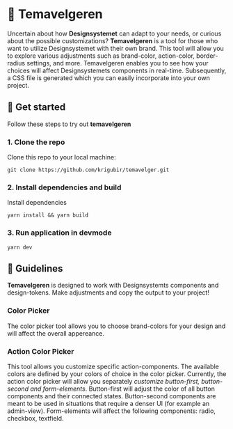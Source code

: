 # 🎨 Temavelgeren

Uncertain about how **Designsystemet** can adapt to your needs, or curious about the possible customizations? **Temavelgeren** is a tool for those who want to utilize Designsystemet with their own brand. This tool will allow you to explore various adjustments such as brand-color, action-color, border-radius settings, and more. Temavelgeren enables you to see how your choices will affect Designsystemets components in real-time. Subsequently, a CSS file is generated which you can easily incorporate into your own project.

## 🚀 Get started
Follow these steps to try out **temavelgeren**

### 1. Clone the repo
Clone this repo to your local machine:
```
git clone https://github.com/krigubir/temavelger.git
```

### 2. Install dependencies and build
Install dependencies
```
yarn install && yarn build
```

### 3. Run application in devmode
```
yarn dev
```

## 📖 Guidelines
**Temavelgeren** is designed to work with Designsystemts components and design-tokens. Make adjustments and copy the output to your project!

### Color Picker
The color picker tool allows you to choose brand-colors for your design and will affect the overall appereance.

### Action Color Picker
This tool allows you customize specific action-components. The available colors are defined by your colors of choice in the color picker. Currently, the action color picker will allow you separately _customize button-first, button-second and form-elements_. Button-first will adjust the color of all button components and their connected states. Button-second components are meant to be used in situations that require a denser UI (for example an admin-view). Form-elements will affect the following components: radio, checkbox, textfield. 


